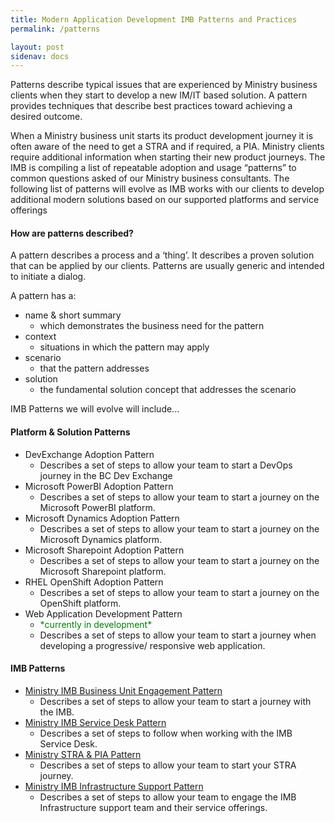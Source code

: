 ```yaml
---
title: Modern Application Development IMB Patterns and Practices
permalink: /patterns

layout: post
sidenav: docs
---
```

Patterns describe typical issues that are experienced by Ministry business clients when they start to develop a new IM/IT based solution.  A pattern provides techniques that describe best practices toward achieving a desired outcome. 

When a Ministry business unit starts its product development journey it is often aware of the need to get a STRA and if required, a PIA. Ministry clients require additional information when starting their new product journeys. The IMB is compiling a list of repeatable adoption and usage “patterns” to common questions asked of our Ministry business consultants.  The following list of patterns will evolve as IMB works with our clients to develop additional modern solutions based on our supported platforms and service offerings

#### How are patterns described?
A pattern describes a process and a ‘thing’. It describes a proven solution that can be applied by our clients. Patterns are usually generic and intended to initiate a dialog. 

A pattern has a:
- name & short summary
    - which demonstrates the business need for the pattern
- context
    - situations in which the pattern may apply
- scenario
    - that the pattern addresses
- solution
    - the fundamental solution concept that addresses the scenario

IMB Patterns we will evolve will include...

#### Platform & Solution Patterns
- DevExchange Adoption Pattern
    - Describes a set of steps to allow your team to start a DevOps journey in the BC Dev Exchange
- Microsoft PowerBI  Adoption Pattern
    - Describes a set of steps to allow your team to start a journey on the Microsoft PowerBI platform.
- Microsoft Dynamics Adoption Pattern
    - Describes a set of steps to allow your team to start a journey on the Microsoft Dynamics platform.
- Microsoft Sharepoint Adoption Pattern
    - Describes a set of steps to allow your team to start a journey on the Microsoft Sharepoint platform.
- RHEL OpenShift Adoption Pattern
    - Describes a set of steps to allow your team to start a journey on the OpenShift platform.
- Web Application Development Pattern 
    - <span style="color: green">\*currently in development\*</span>
    - Describes a set of steps to allow your team to start a journey when developing a progressive/ responsive web application.

#### IMB Patterns
- [Ministry IMB Business Unit Engagement Pattern](/CITZ-IMB-playbook/ministry-imb-business-unit-engagement)
    - Describes a set of steps to allow your team to start a journey with the IMB.
- [Ministry IMB Service Desk Pattern](/CITZ-IMB-playbook/ministry-imb-service-desk)
    - Describes a set of steps to follow when working with the IMB Service Desk.
- [Ministry STRA & PIA Pattern](/CITZ-IMB-playbook/ministry-stra-&-pia)
    - Describes a set of steps to allow your team to start your STRA journey.
- [Ministry IMB Infrastructure Support Pattern](/CITZ-IMB-playbook/ministry-imb-infrastructure-support)
    - Describes a set of steps to allow your team to engage the IMB Infrastructure support  team and their service offerings.